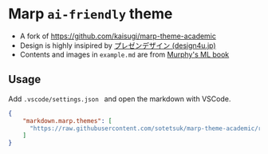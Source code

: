 # Marp `ai-friendly` theme

* A fork of https://github.com/kaisugi/marp-theme-academic
* Design is highly insipired by [プレゼンデザイン (design4u.jp)](https://ppt.design4u.jp/)
* Contents and images in `example.md` are from [Murphy's ML book](https://probml.github.io/pml-book/book1.html)


## Usage 

Add `.vscode/settings.json ` and open the markdown with VSCode.

```json
{
    "markdown.marp.themes": [
      "https://raw.githubusercontent.com/sotetsuk/marp-theme-academic/refs/heads/main/themes/academic.css",
    ]
}
```
